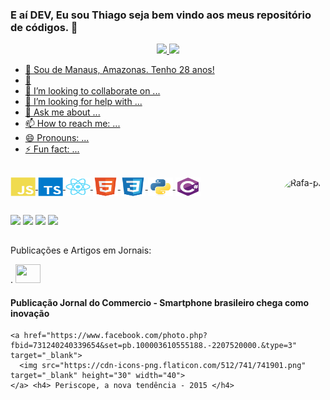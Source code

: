 ### E aí DEV, Eu sou Thiago seja bem vindo aos meus repositório de códigos.  👋
<div align="center">
  <a href="https://github.com/thiagornep">
  <img height="180em" src="https://github-readme-stats.vercel.app/api?username=thiagornep&show_icons=true&theme=dracula&include_all_commits=true&count_private=true"/>
  <img height="180em" src="https://github-readme-stats.vercel.app/api/top-langs/?username=thiagornep&layout=compact&langs_count=7&theme=dracula"/>
</div>

- 🔭 Sou de Manaus, Amazonas. Tenho 28 anos!
- 🌱 
- 👯 I’m looking to collaborate on ...
- 🤔 I’m looking for help with ...
- 💬 Ask me about ...
- 📫 How to reach me: ...
- 😄 Pronouns: ...
- ⚡ Fun fact: ...

<div style="display: inline_block"><br>
  <img align="center" alt="Rafa-Js" height="30" width="40" src="https://raw.githubusercontent.com/devicons/devicon/master/icons/javascript/javascript-plain.svg">
  <img align="center" alt="Rafa-Ts" height="30" width="40" src="https://raw.githubusercontent.com/devicons/devicon/master/icons/typescript/typescript-plain.svg">
  <img align="center" alt="Rafa-React" height="30" width="40" src="https://raw.githubusercontent.com/devicons/devicon/master/icons/react/react-original.svg">
  <img align="center" alt="Rafa-HTML" height="30" width="40" src="https://raw.githubusercontent.com/devicons/devicon/master/icons/html5/html5-original.svg">
  <img align="center" alt="Rafa-CSS" height="30" width="40" src="https://raw.githubusercontent.com/devicons/devicon/master/icons/css3/css3-original.svg">
  <img align="center" alt="Rafa-Python" height="30" width="40" src="https://raw.githubusercontent.com/devicons/devicon/master/icons/python/python-original.svg">
  <img align="center" alt="Rafa-Csharp" height="30" width="40" src="https://raw.githubusercontent.com/devicons/devicon/master/icons/csharp/csharp-original.svg">
  <img align="right" alt="Rafa-pic" height="150" style="border-radius:50px;" src="https://media.discordapp.net/attachments/639956127056134178/890373478988013628/Publicacoes_Instagram_1_1.png?width=676&height=676">
</div>

##

<div> 
  <a href="https://instagram.com/thiagornep" target="_blank"><img src="https://img.shields.io/badge/-Instagram-%23E4405F?style=for-the-badge&logo=instagram&logoColor=white" target="_blank"></a>
 	<a href="https://discord.gg/e6Q9XWwQ" target="_blank"><img src="https://img.shields.io/badge/Discord-7289DA?style=for-the-badge&logo=discord&logoColor=white" target="_blank"></a> 
  <a href = "mailto:thiagornep@hotmail.com"><img src="https://img.shields.io/badge/-Gmail-%23333?style=for-the-badge&logo=gmail&logoColor=white" target="_blank"></a>
  <a href="https://www.linkedin.com/in/thiago-rodrigues-sales-39269286/" target="_blank"><img src="https://img.shields.io/badge/-LinkedIn-%230077B5?style=for-the-badge&logo=linkedin&logoColor=white" target="_blank"></a>
  
  ##
  
  Publicações e Artigos em Jornais:
  
  <div>
    .
    <a href="https://www.facebook.com/photo.php?fbid=716738745123137&set=t.100003610555188&type=3" target="_blank">
      <img src="https://cdn-icons-png.flaticon.com/512/741/741901.png" target="_blank" height="30" width="40">
    </a> <h4> Publicação Jornal do Commercio - Smartphone brasileiro chega como inovação  </h4>
    
    <a href="https://www.facebook.com/photo.php?fbid=731240240339654&set=pb.100003610555188.-2207520000.&type=3" target="_blank">
      <img src="https://cdn-icons-png.flaticon.com/512/741/741901.png" target="_blank" height="30" width="40">
    </a> <h4> Periscope, a nova tendência - 2015 </h4>
    
       
     
    
  </div>
